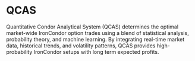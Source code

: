 # QCAS
Quantitative Condor Analytical System (QCAS) determines the optimal market-wide IronCondor option trades using a blend of statistical analysis, probability theory, and machine learning. By integrating real-time market data, historical trends, and volatility patterns, QCAS provides high-probability IronCondor setups with long term expected profits.
